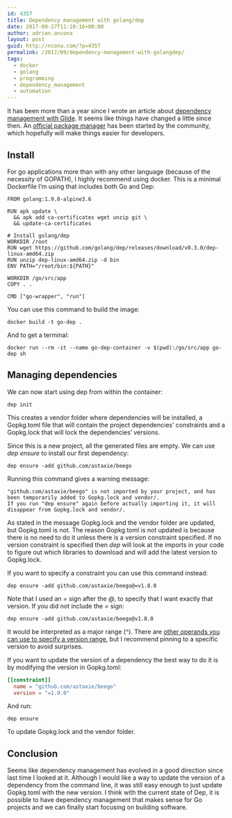 ```yaml
---
id: 4357
title: Dependency management with golang/dep
date: 2017-09-27T11:10:16+00:00
author: adrian.ancona
layout: post
guid: http://ncona.com/?p=4357
permalink: /2017/09/dependency-management-with-golangdep/
tags:
  - docker
  - golang
  - programming
  - dependency_management
  - automation
---
```

It has been more than a year since I wrote an article about [dependency management with Glide](https://ncona.com/2016/05/golang-sane-dependency-management-with-glide/). It seems like things have changed a little since then. An [official package manager](https://github.com/golang/dep) has been started by the community, which hopefully will make things easier for developers.

## Install

For go applications more than with any other language (because of the necessity of GOPATH), I highly recommend using docker. This is a minimal Dockerfile I&#8217;m using that includes both Go and Dep:

<!--more-->

```docker
FROM golang:1.9.0-alpine3.6

RUN apk update \
  && apk add ca-certificates wget unzip git \
  && update-ca-certificates

# Install golang/dep
WORKDIR /root
RUN wget https://github.com/golang/dep/releases/download/v0.3.0/dep-linux-amd64.zip
RUN unzip dep-linux-amd64.zip -d bin
ENV PATH="/root/bin:${PATH}"

WORKDIR /go/src/app
COPY . .

CMD ["go-wrapper", "run"]
```

You can use this command to build the image:

```
docker build -t go-dep .
```

And to get a terminal:

```
docker run --rm -it --name go-dep-container -v $(pwd):/go/src/app go-dep sh
```

## Managing dependencies

We can now start using dep from within the container:

```
dep init
```

This creates a vendor folder where dependencies will be installed, a Gopkg.toml file that will contain the project dependencies&#8217; constraints and a Gopkg.lock that will lock the dependencies&#8217; versions.

Since this is a new project, all the generated files are empty. We can use _dep ensure_ to install our first dependency:

```
dep ensure -add github.com/astaxie/beego
```

Running this command gives a warning message:

```
"github.com/astaxie/beego" is not imported by your project, and has been temporarily added to Gopkg.lock and vendor/.
If you run "dep ensure" again before actually importing it, it will disappear from Gopkg.lock and vendor/.
```

As stated in the message Gopkg.lock and the vendor folder are updated, but Gopkg.toml is not. The reason Gopkg.toml is not updated is because there is no need to do it unless there is a version constraint specified. If no version constraint is specified then _dep_ will look at the imports in your code to figure out which libraries to download and will add the latest version to Gopkg.lock.

If you want to specify a constraint you can use this command instead:

```
dep ensure -add github.com/astaxie/beego@=v1.8.0
```

Note that I used an _=_ sign after the _@_, to specify that I want exactly that version. If you did not include the _=_ sign:

```
dep ensure -add github.com/astaxie/beego@v1.8.0
```

It would be interpreted as a major range (^). There are [other operands you can use to specify a version range](https://github.com/Masterminds/semver), but I recommend pinning to a specific version to avoid surprises.

If you want to update the version of a dependency the best way to do it is by modifying the version in Gopkg.toml:

```toml
[[constraint]]
  name = "github.com/astaxie/beego"
  version = "=1.9.0"
```

And run:

```
dep ensure
```

To update Gopkg.lock and the vendor folder.

## Conclusion

Seems like dependency management has evolved in a good direction since last time I looked at it. Although I would like a way to update the version of a dependency from the command line, it was still easy enough to just update Gopkg.toml with the new version. I think with the current state of Dep, it is possible to have dependency management that makes sense for Go projects and we can finally start focusing on building software.
